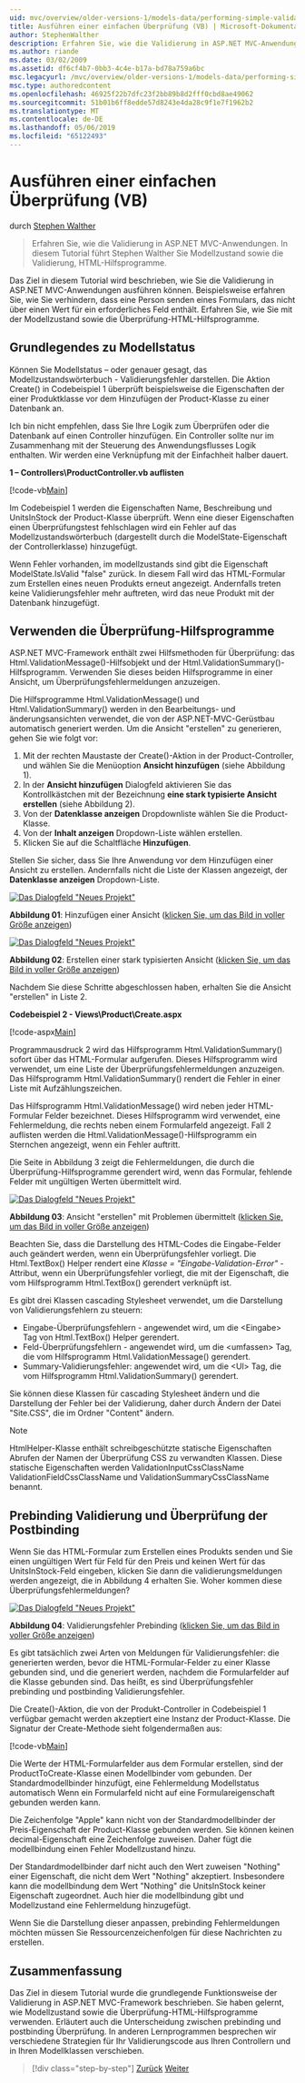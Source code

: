 ```yaml
---
uid: mvc/overview/older-versions-1/models-data/performing-simple-validation-vb
title: Ausführen einer einfachen Überprüfung (VB) | Microsoft-Dokumentation
author: StephenWalther
description: Erfahren Sie, wie die Validierung in ASP.NET MVC-Anwendungen. In diesem Tutorial führt Stephen Walther Sie Modellstatus und den überprüfungshelfer HTML...
ms.author: riande
ms.date: 03/02/2009
ms.assetid: df6cf4b7-0bb3-4c4e-b17a-bd78a759a6bc
msc.legacyurl: /mvc/overview/older-versions-1/models-data/performing-simple-validation-vb
msc.type: authoredcontent
ms.openlocfilehash: 46925f22b7dfc23f2bb89b8d2fff0cbd8ae49062
ms.sourcegitcommit: 51b01b6ff8edde57d8243e4da28c9f1e7f1962b2
ms.translationtype: MT
ms.contentlocale: de-DE
ms.lasthandoff: 05/06/2019
ms.locfileid: "65122493"
---
```

# <a name="performing-simple-validation-vb"></a>Ausführen einer einfachen Überprüfung (VB)

durch [Stephen Walther](https://github.com/StephenWalther)

> Erfahren Sie, wie die Validierung in ASP.NET MVC-Anwendungen. In diesem Tutorial führt Stephen Walther Sie Modellzustand sowie die Validierung, HTML-Hilfsprogramme.

Das Ziel in diesem Tutorial wird beschrieben, wie Sie die Validierung in ASP.NET MVC-Anwendungen ausführen können. Beispielsweise erfahren Sie, wie Sie verhindern, dass eine Person senden eines Formulars, das nicht über einen Wert für ein erforderliches Feld enthält. Erfahren Sie, wie Sie mit der Modellzustand sowie die Überprüfung-HTML-Hilfsprogramme.

## <a name="understanding-model-state"></a>Grundlegendes zu Modellstatus

Können Sie Modellstatus – oder genauer gesagt, das Modellzustandswörterbuch - Validierungsfehler darstellen. Die Aktion Create() in Codebeispiel 1 überprüft beispielsweise die Eigenschaften der einer Produktklasse vor dem Hinzufügen der Product-Klasse zu einer Datenbank an.

Ich bin nicht empfehlen, dass Sie Ihre Logik zum Überprüfen oder die Datenbank auf einen Controller hinzufügen. Ein Controller sollte nur im Zusammenhang mit der Steuerung des Anwendungsflusses Logik enthalten. Wir werden eine Verknüpfung mit der Einfachheit halber dauert.

**1 – Controllers\ProductController.vb auflisten**

[!code-vb[Main](performing-simple-validation-vb/samples/sample1.vb)]

Im Codebeispiel 1 werden die Eigenschaften Name, Beschreibung und UnitsInStock der Product-Klasse überprüft. Wenn eine dieser Eigenschaften einen Überprüfungstest fehlschlagen wird ein Fehler auf das Modellzustandswörterbuch (dargestellt durch die ModelState-Eigenschaft der Controllerklasse) hinzugefügt.

Wenn Fehler vorhanden, im modellzustands sind gibt die Eigenschaft ModelState.IsValid "false" zurück. In diesem Fall wird das HTML-Formular zum Erstellen eines neuen Produkts erneut angezeigt. Andernfalls treten keine Validierungsfehler mehr auftreten, wird das neue Produkt mit der Datenbank hinzugefügt.

## <a name="using-the-validation-helpers"></a>Verwenden die Überprüfung-Hilfsprogramme

ASP.NET MVC-Framework enthält zwei Hilfsmethoden für Überprüfung: das Html.ValidationMessage()-Hilfsobjekt und der Html.ValidationSummary()-Hilfsprogramm. Verwenden Sie dieses beiden Hilfsprogramme in einer Ansicht, um Überprüfungsfehlermeldungen anzuzeigen.

Die Hilfsprogramme Html.ValidationMessage() und Html.ValidationSummary() werden in den Bearbeitungs- und änderungsansichten verwendet, die von der ASP.NET-MVC-Gerüstbau automatisch generiert werden. Um die Ansicht "erstellen" zu generieren, gehen Sie wie folgt vor:

1. Mit der rechten Maustaste der Create()-Aktion in der Product-Controller, und wählen Sie die Menüoption **Ansicht hinzufügen** (siehe Abbildung 1).
2. In der **Ansicht hinzufügen** Dialogfeld aktivieren Sie das Kontrollkästchen mit der Bezeichnung **eine stark typisierte Ansicht erstellen** (siehe Abbildung 2).
3. Von der **Datenklasse anzeigen** Dropdownliste wählen Sie die Product-Klasse.
4. Von der **Inhalt anzeigen** Dropdown-Liste wählen erstellen.
5. Klicken Sie auf die Schaltfläche **Hinzufügen**.

Stellen Sie sicher, dass Sie Ihre Anwendung vor dem Hinzufügen einer Ansicht zu erstellen. Andernfalls nicht die Liste der Klassen angezeigt, der **Datenklasse anzeigen** Dropdown-Liste.

[![Das Dialogfeld "Neues Projekt"](performing-simple-validation-vb/_static/image1.jpg)](performing-simple-validation-vb/_static/image1.png)

**Abbildung 01**: Hinzufügen einer Ansicht ([klicken Sie, um das Bild in voller Größe anzeigen](performing-simple-validation-vb/_static/image2.png))

[![Das Dialogfeld "Neues Projekt"](performing-simple-validation-vb/_static/image2.jpg)](performing-simple-validation-vb/_static/image3.png)

**Abbildung 02**: Erstellen einer stark typisierten Ansicht ([klicken Sie, um das Bild in voller Größe anzeigen](performing-simple-validation-vb/_static/image4.png))

Nachdem Sie diese Schritte abgeschlossen haben, erhalten Sie die Ansicht "erstellen" in Liste 2.

**Codebeispiel 2 - Views\Product\Create.aspx**

[!code-aspx[Main](performing-simple-validation-vb/samples/sample2.aspx)]

Programmausdruck 2 wird das Hilfsprogramm Html.ValidationSummary() sofort über das HTML-Formular aufgerufen. Dieses Hilfsprogramm wird verwendet, um eine Liste der Überprüfungsfehlermeldungen anzuzeigen. Das Hilfsprogramm Html.ValidationSummary() rendert die Fehler in einer Liste mit Aufzählungszeichen.

Das Hilfsprogramm Html.ValidationMessage() wird neben jeder HTML-Formular Felder bezeichnet. Dieses Hilfsprogramm wird verwendet, eine Fehlermeldung, die rechts neben einem Formularfeld angezeigt. Fall 2 auflisten werden die Html.ValidationMessage()-Hilfsprogramm ein Sternchen angezeigt, wenn ein Fehler auftritt.

Die Seite in Abbildung 3 zeigt die Fehlermeldungen, die durch die Überprüfung-Hilfsprogramme gerendert wird, wenn das Formular, fehlende Felder mit ungültigen Werten übermittelt wird.

[![Das Dialogfeld "Neues Projekt"](performing-simple-validation-vb/_static/image3.jpg)](performing-simple-validation-vb/_static/image5.png)

**Abbildung 03**: Ansicht "erstellen" mit Problemen übermittelt ([klicken Sie, um das Bild in voller Größe anzeigen](performing-simple-validation-vb/_static/image6.png))

Beachten Sie, dass die Darstellung des HTML-Codes die Eingabe-Felder auch geändert werden, wenn ein Überprüfungsfehler vorliegt. Die Html.TextBox() Helper rendert eine *Klasse = "Eingabe-Validation-Error"* -Attribut, wenn ein Überprüfungsfehler vorliegt, die mit der Eigenschaft, die vom Hilfsprogramm Html.TextBox() gerendert verknüpft ist.

Es gibt drei Klassen cascading Stylesheet verwendet, um die Darstellung von Validierungsfehlern zu steuern:

- Eingabe-Überprüfungsfehlern - angewendet wird, um die &lt;Eingabe&gt; Tag von Html.TextBox() Helper gerendert.
- Feld-Überprüfungsfehlern - angewendet wird, um die &lt;umfassen&gt; Tag, die vom Hilfsprogramm Html.ValidationMessage() gerendert.
- Summary-Validierungsfehler: angewendet wird, um die &lt;Ul&gt; Tag, die vom Hilfsprogramm Html.ValidationSummary() gerendert.

Sie können diese Klassen für cascading Stylesheet ändern und die Darstellung der Fehler bei der Validierung, daher durch Ändern der Datei "Site.CSS", die im Ordner "Content" ändern.

> [!NOTE] 
> 
> HtmlHelper-Klasse enthält schreibgeschützte statische Eigenschaften Abrufen der Namen der Überprüfung CSS zu verwandten Klassen. Diese statische Eigenschaften werden ValidationInputCssClassName ValidationFieldCssClassName und ValidationSummaryCssClassName benannt.

## <a name="prebinding-validation-and-postbinding-validation"></a>Prebinding Validierung und Überprüfung der Postbinding

Wenn Sie das HTML-Formular zum Erstellen eines Produkts senden und Sie einen ungültigen Wert für Feld für den Preis und keinen Wert für das UnitsInStock-Feld eingeben, klicken Sie dann die validierungsmeldungen werden angezeigt, die in Abbildung 4 erhalten Sie. Woher kommen diese Überprüfungsfehlermeldungen?

[![Das Dialogfeld "Neues Projekt"](performing-simple-validation-vb/_static/image4.jpg)](performing-simple-validation-vb/_static/image7.png)

**Abbildung 04**: Validierungsfehler Prebinding ([klicken Sie, um das Bild in voller Größe anzeigen](performing-simple-validation-vb/_static/image8.png))

Es gibt tatsächlich zwei Arten von Meldungen für Validierungsfehler: die generierten werden, bevor die HTML-Formular-Felder zu einer Klasse gebunden sind, und die generiert werden, nachdem die Formularfelder auf die Klasse gebunden sind. Das heißt, es sind Überprüfungsfehler prebinding und postbinding Validierungsfehler.

Die Create()-Aktion, die von der Produkt-Controller in Codebeispiel 1 verfügbar gemacht werden akzeptiert eine Instanz der Product-Klasse. Die Signatur der Create-Methode sieht folgendermaßen aus:

[!code-vb[Main](performing-simple-validation-vb/samples/sample3.vb)]

Die Werte der HTML-Formularfelder aus dem Formular erstellen, sind der ProductToCreate-Klasse einen Modellbinder vom gebunden. Der Standardmodellbinder hinzufügt, eine Fehlermeldung Modellstatus automatisch Wenn ein Formularfeld nicht auf eine Formulareigenschaft gebunden werden kann.

Die Zeichenfolge "Apple" kann nicht von der Standardmodellbinder der Preis-Eigenschaft der Product-Klasse gebunden werden. Sie können keinen decimal-Eigenschaft eine Zeichenfolge zuweisen. Daher fügt die modellbindung einen Fehler Modellzustand hinzu.

Der Standardmodellbinder darf nicht auch den Wert zuweisen "Nothing" einer Eigenschaft, die nicht dem Wert "Nothing" akzeptiert. Insbesondere kann die modellbindung dem Wert "Nothing" die UnitsInStock keiner Eigenschaft zugeordnet. Auch hier die modellbindung gibt und Modellzustand eine Fehlermeldung hinzugefügt.

Wenn Sie die Darstellung dieser anpassen, prebinding Fehlermeldungen möchten müssen Sie Ressourcenzeichenfolgen für diese Nachrichten zu erstellen.

## <a name="summary"></a>Zusammenfassung

Das Ziel in diesem Tutorial wurde die grundlegende Funktionsweise der Validierung in ASP.NET MVC-Framework beschrieben. Sie haben gelernt, wie Modellzustand sowie die Überprüfung-HTML-Hilfsprogramme verwenden. Erläutert auch die Unterscheidung zwischen prebinding und postbinding Überprüfung. In anderen Lernprogrammen besprechen wir verschiedene Strategien für Ihr Validierungscode aus Ihren Controllern und in Ihren Modellklassen verschieben.

> [!div class="step-by-step"]
> [Zurück](displaying-a-table-of-database-data-vb.md)
> [Weiter](validating-with-the-idataerrorinfo-interface-vb.md)
